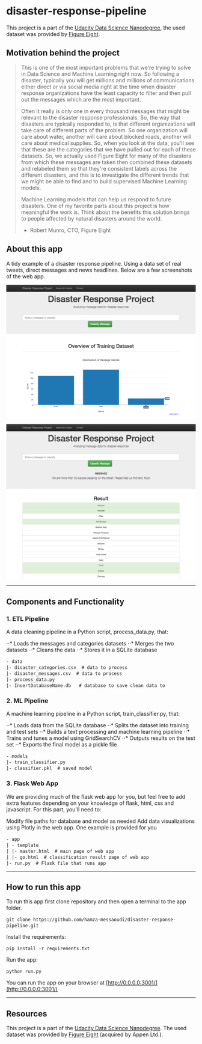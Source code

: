 # disaster-response-pipeline
This project is a part of the [Udacity Data Science Nanodegree](https://www.udacity.com/course/data-scientist-nanodegree--nd025), the used dataset was provided by [Figure Eight](https://www.figure-eight.com/).
## Motivation behind the project

> This is one of the most important problems that we're trying to solve in Data Science and Machine Learning right now.
> So following a disaster, typically you will get millions and millions of communications either direct or via social media right at the time when disaster response organizations have the least capacity to filter and then pull out the messages which are the most 
> important.
> 
> Often it really is only one in every thousand messages that might be relevant to the disaster response professionals.
> So, the way that disasters are typically responded to, is that different organizations will take care of different parts of the
> problem.
> So one organization will care about water, another will care about blocked roads, another will care about medical supplies.
> So, when you look at the data, you'll see that these are the categories that we have pulled out for each of these datasets.
> So, we actually used Figure Eight for many of the disasters from which these messages are taken then combined these datasets and 
> relabeled them so that they're consistent labels across the different disasters, and this is to investigate the different trends that we might be able to find and to build supervised Machine Learning models.
> 
> Machine Learning models that can help us respond to future disasters. One of my favorite parts about this project is how meaningful 
> the work is.
> Think about the benefits this solution brings to people affected by natural disasters around the world.
> - Robert Munro, CTO, Figure Eight


## About this app

A tidy example of a disaster response pipeline. Using a data set of real tweets, direct messages and news headlines. 
Below are a few screenshots of the web app.


![alt text](https://github.com/hamza-messaoudi/disaster-response-pipeline/blob/master/screenshots/disaster-response-project1.png "Dataset")

![alt text](https://github.com/hamza-messaoudi/disaster-response-pipeline/blob/master/screenshots/disaster-response-project2.png "Classifier")

---
## Components and Functionality

### 1. ETL Pipeline

A data cleaning pipeline in a Python script, process_data.py, that:

⋅⋅* Loads the messages and categories datasets
⋅⋅* Merges the two datasets
⋅⋅* Cleans the data
⋅⋅* Stores it in a SQLite database

```
- data
|- disaster_categories.csv  # data to process 
|- disaster_messages.csv  # data to process
|- process_data.py
|- InsertDatabaseName.db   # database to save clean data to
```

### 2. ML Pipeline

A machine learning pipeline in a Python script, train_classifier.py, that:

⋅⋅* Loads data from the SQLite database
⋅⋅* Splits the dataset into training and test sets
⋅⋅* Builds a text processing and machine learning pipeline
⋅⋅* Trains and tunes a model using GridSearchCV
⋅⋅* Outputs results on the test set
⋅⋅* Exports the final model as a pickle file

```
- models
|- train_classifier.py
|- classifier.pkl  # saved model 
```
### 3. Flask Web App

We are providing much of the flask web app for you, but feel free to add extra features depending on your knowledge of flask, html, css and javascript. For this part, you'll need to:

Modify file paths for database and model as needed
Add data visualizations using Plotly in the web app. One example is provided for you
```
- app
| - template
| |- master.html  # main page of web app
| |- go.html  # classification result page of web app
|- run.py  # Flask file that runs app

```

---
## How to run this app

To run this app first clone repository and then open a terminal to the app folder.

```
git clone https://github.com/hamza-messaoudi/disaster-response-pipeline.git

```

Install the requirements:

```
pip install -r requirements.txt
```
Run the app:

```
python run.py
```
You can run the app on your browser at [http://0.0.0.0:3001/](http://0.0.0.0:3001/)

---
## Resources

This project is a part of the [Udacity Data Science Nanodegree](https://www.udacity.com/course/data-scientist-nanodegree--nd025).
The used dataset was provided by [Figure Eight](https://www.figure-eight.com/) (acquired by Appen Ltd.).
